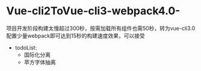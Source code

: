 # Vue-cli2ToVue-cli3-webpack4.0-
项目开发阶段构建太慢超过300秒，按需加载所有组件也需50秒，转为vue-cli3.0配置少量webpack即可达到15秒的构建速度效果，可以接受
- todoList:
  - 国际化分离
  - 苹方字体抽离
  
